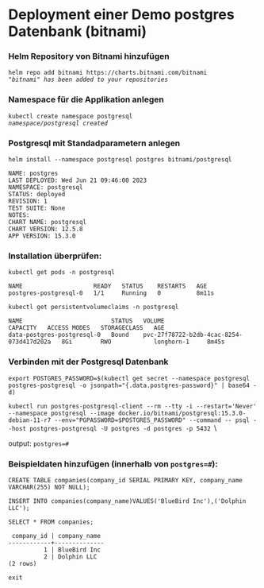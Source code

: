 # Deployment einer Demo postgres Datenbank (bitnami)
### Helm Repository von Bitnami hinzufügen
`helm repo add bitnami https://charts.bitnami.com/bitnami` \
_`"bitnami" has been added to your repositories`_
### Namespace für die Applikation anlegen
`kubectl create namespace postgresql` \
_`namespace/postgresql created`_
### Postgresql mit Standadparametern anlegen
`helm install --namespace postgresql postgres bitnami/postgresql` 
```shell
NAME: postgres
LAST DEPLOYED: Wed Jun 21 09:46:00 2023
NAMESPACE: postgresql
STATUS: deployed
REVISION: 1
TEST SUITE: None
NOTES:
CHART NAME: postgresql
CHART VERSION: 12.5.8
APP VERSION: 15.3.0
```
### Installation überprüfen:
`kubectl get pods -n postgresql`
```
NAME                    READY   STATUS    RESTARTS   AGE
postgres-postgresql-0   1/1     Running   0          8m11s
```
`kubectl get persistentvolumeclaims -n postgresql`
```
NAME                         STATUS   VOLUME                                     CAPACITY   ACCESS MODES   STORAGECLASS   AGE
data-postgres-postgresql-0   Bound    pvc-27f78722-b2db-4cac-8254-073d417d202a   8Gi        RWO            longhorn-1     8m45s
```
### Verbinden mit der Postgresql Datenbank
`export POSTGRES_PASSWORD=$(kubectl get secret --namespace postgresql postgres-postgresql -o jsonpath="{.data.postgres-password}" | base64 -d)`

`kubectl run postgres-postgresql-client --rm --tty -i --restart='Never' --namespace postgresql --image docker.io/bitnami/postgresql:15.3.0-debian-11-r7 --env="PGPASSWORD=$POSTGRES_PASSWORD" --command -- psql --host postgres-postgresql -U postgres -d postgres -p 5432
`\

output: `postgres=#`
### Beispieldaten hinzufügen (innerhalb von `postgres=#`):
`CREATE TABLE companies(company_id SERIAL PRIMARY KEY, company_name VARCHAR(255) NOT NULL);`

`INSERT INTO companies(company_name)VALUES('BlueBird Inc'),('Dolphin LLC');`

`SELECT * FROM companies;`
```
 company_id | company_name
------------+--------------
          1 | BlueBird Inc
          2 | Dolphin LLC
(2 rows)
```
`exit`









